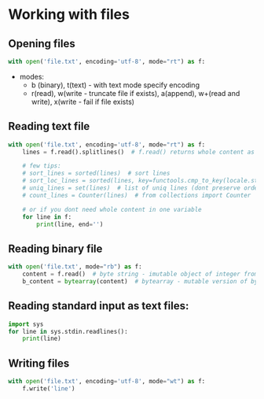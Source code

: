 # Working with files

## Opening files
```python
with open('file.txt', encoding='utf-8', mode="rt") as f:
```

* modes:
  * b (binary), t(text) - with text mode specify encoding
  * r(read), w(write - truncate file if exists), a(append), w+(read and write), x(write - fail if file exists)

## Reading text file

```python
with open('file.txt', encoding='utf-8', mode="rt") as f:
    lines = f.read().splitlines()  # f.read() returns whole content as string, method splitlines() returns list (of lines)

    # few tips:
    # sort_lines = sorted(lines)  # sort lines
    # sort_loc_lines = sorted(lines, key=functools.cmp_to_key(locale.strcoll))  # import locale, import functools
    # uniq_lines = set(lines)  # list of uniq lines (dont preserve order)
    # count_lines = Counter(lines)  # from collections import Counter

    # or if you dont need whole content in one variable
    for line in f:
        print(line, end='')
```

## Reading binary file

```python
with open('file.txt', mode="rb") as f:
    content = f.read()  # byte string - imutable object of integer from interval 0 - 255
    b_content = bytearray(content)  # bytearray - mutable version of byte string
```

## Reading standard input as text files:

```python
import sys
for line in sys.stdin.readlines():
    print(line)
```
## Writing files

```python
with open('file.txt', encoding='utf-8', mode="wt") as f:
    f.write('line')
```

